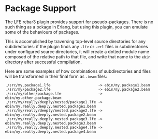 # Package Support

The LFE rebar3 plugin provides support for pseudo-packages. There is no such thing as a pckage in Erlang, but using this plugin, you can emulate some of the behaviours of packages.

This is accomplished by traversing top-level source directories for any subdirectories: if the plugin finds any `.lfe` or `.erl` files in subdirectories under configured source directories, it will create a dotted module name composed of the relative path to that file, and write that name to the `ebin` directory after successful compilation.

Here are some examples of how combinations of subdirectories and files will be transformed in their final form as `.beam` files:

```text
./src/my.package1.lfe                      -> ebin/my.package1.beam
./src/my/package2.lfe                      -> ebin/my.package2.beam
./src/my/other/package.lfe                 -> ebin/my.other.package.beam
./src/my/really/deeply/nested/package1.lfe -> ebin/my.really.deeply.nested.package1.beam
./src/my/really/deeply/nested.package2.lfe -> ebin/my.really.deeply.nested.package2.beam
./src/my/really.deeply.nested.package3.lfe -> ebin/my.really.deeply.nested.package3.beam
./src/my.really.deeply.nested.package4.lfe -> ebin/my.really.deeply.nested.package4.beam
```
